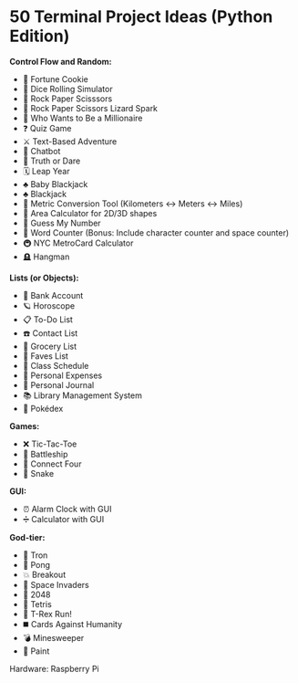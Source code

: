 # 50 Terminal Project Ideas (Python Edition)

**Control Flow and Random:**

- 🥠 Fortune Cookie
- 🎲 Dice Rolling Simulator
- 🫱 Rock Paper Scisssors
- 🫱 Rock Paper Scissors Lizard Spark
- 🤑 Who Wants to Be a Millionaire
- ❓ Quiz Game
- ⚔️ Text-Based Adventure
- 🤖 Chatbot
- 🙈 Truth or Dare
- 🗓 Leap Year
- ♣️ Baby Blackjack
- ♣️ Blackjack
- 📏 Metric Conversion Tool (Kilometers <-> Meters <-> Miles)
- 📐 Area Calculator for 2D/3D shapes
- 🔢 Guess My Number
- 🔡 Word Counter (Bonus: Include character counter and space counter)
- 🚇 NYC MetroCard Calculator
- 🪦 Hangman

**Lists (or Objects):**

- 🏦 Bank Account
- 🪐 Horoscope
- 📋 To-Do List
- ☎️ Contact List
- 🛒 Grocery List
- 💖 Faves List
- 📝 Class Schedule
- 💸 Personal Expenses
- 📓 Personal Journal
- 📚 Library Management System
- 🔎 Pokédex

**Games:**

- ❌ Tic-Tac-Toe
- 🚢 Battleship
- 🔴 Connect Four
- 🐍 Snake

**GUI:**

- ⏰ Alarm Clock with GUI
- ➗ Calculator with GUI

**God-tier:**

- 💨 Tron
- 🏓 Pong
- 💥 Breakout
- 👾 Space Invaders
- 🧠 2048
- 🧱 Tetris
- 🦖 T-Rex Run!
- ◼️ Cards Against Humanity
- 💣 Minesweeper
- 🎨 Paint

Hardware: Raspberry Pi


